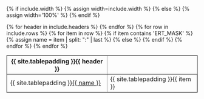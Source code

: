 {% if include.width %}
{% assign width=include.width %}
{% else %}
{% assign width='100%' %}
{% endif %}

<table border="1" width="{{ width }}">
  <tr>
    {% for header in include.headers %}
    <th>{{ site.tablepadding }}{{ header }}</th>
    {% endfor %}
  </tr>
  {% for row in include.rows %}
  <tr>
    {% for item in row %}
    {% if item contains 'ERT_MASK' %}
    {% assign name = item | split: ":" | last %}
    <td>{{ site.tablepadding }}<a href="{{ site.ert_mask_folder | append: name | relative_url }}" {{ include.download }}>{{ name }}</a></td>
    {% else %}
    <td>{{ site.tablepadding }}{{ item }}</td>
    {% endif %}
    {% endfor %}
  </tr>
  {% endfor %}
  
</table>
